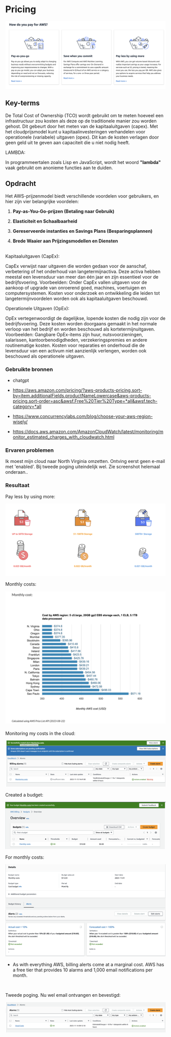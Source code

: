 # Pricing

![Alt text](<../00_includes/AWS Payment.png>)

## Key-terms
De Total Cost of Ownership (TCO) wordt gebruikt om te meten hoeveel een infrastructuur zou kosten als deze op de traditionele manier zou worden gehost. Dit gebeurt door het meten van de kapitaaluitgaven (capex). Met het cloudprijsmodel kunt u kapitaalinvesteringen verhandelen voor operationele (variabele) uitgaven (opex). Dit kan de kosten verlagen door geen geld uit te geven aan capaciteit die u niet nodig heeft.

LAMBDA:

In programmeertalen zoals Lisp en JavaScript, wordt het woord <b>"lambda"</b> vaak gebruikt om anonieme functies aan te duiden.

## Opdracht

Het AWS-prijzenmodel biedt verschillende voordelen voor gebruikers, en hier zijn vier belangrijke voordelen:

1. **Pay-as-You-Go-prijzen (Betaling naar Gebruik)** 

2. **Elasticiteit en Schaalbaarheid**

3. **Gereserveerde instanties en Savings Plans (Besparingsplannen)**

4. **Brede Waaier aan Prijzingsmodellen en Diensten**

<br>
Kapitaaluitgaven (CapEx):

CapEx verwijst naar uitgaven die worden gedaan voor de aanschaf, verbetering of het onderhoud van langetermijnactiva. Deze activa hebben meestal een levensduur van meer dan één jaar en zijn essentieel voor de bedrijfsvoering.
Voorbeelden: Onder CapEx vallen uitgaven voor de aankoop of upgrade van onroerend goed, machines, voertuigen en computersystemen. Kosten voor onderzoek en ontwikkeling die leiden tot langetermijnvoordelen worden ook als kapitaaluitgaven beschouwd.

Operationele Uitgaven (OpEx):

OpEx vertegenwoordigt de dagelijkse, lopende kosten die nodig zijn voor de bedrijfsvoering. Deze kosten worden doorgaans gemaakt in het normale verloop van het bedrijf en worden beschouwd als kortetermijnuitgaven.
Voorbeelden: Gangbare OpEx-items zijn huur, nutsvoorzieningen, salarissen, kantoorbenodigdheden, verzekeringspremies en andere routinematige kosten. Kosten voor reparaties en onderhoud die de levensduur van een activum niet aanzienlijk verlengen, worden ook beschouwd als operationele uitgaven.



### Gebruikte bronnen
- chatgpt
- https://aws.amazon.com/pricing/?aws-products-pricing.sort-by=item.additionalFields.productNameLowercase&aws-products-pricing.sort-order=asc&awsf.Free%20Tier%20Type=*all&awsf.tech-category=*all

- https://www.concurrencylabs.com/blog/choose-your-aws-region-wisely/

- https://docs.aws.amazon.com/AmazonCloudWatch/latest/monitoring/monitor_estimated_charges_with_cloudwatch.html


### Ervaren problemen
Ik moest mijn cloud naar North Virginia omzetten. Ontving eerst geen e-mail met 'enabled'. Bij tweede poging uiteindelijk wel. Zie screenshot helemaal onderaan..

### Resultaat
Pay less by using more:

![Alt text](<../00_includes/Pay less by using more.png>)

Monthly costs:

![Alt text](<../00_includes/Monthly costs.png>)

Monitoring my costs in the cloud:


![Alt text](<../00_includes/Monitoring Costs.png>)

Created a budget:

![Alt text](../00_includes/budget.png)

For monthly costs:

![Alt text](<../00_includes/monthly budget.png>)

* As with everything AWS, billing alerts come at a marginal cost. AWS has a free tier that provides 10 alarms and 1,000 email notifications per month.

<br>

Tweede poging. Nu wel email ontvangen en bevestigd:

![Alt text](<../00_includes/Cloud Costs enabled.png>)
